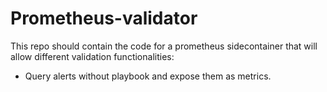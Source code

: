 # Prometheus-validator
This repo should contain the code for a prometheus sidecontainer that will allow different validation functionalities:
* Query alerts without playbook and expose them as metrics.
